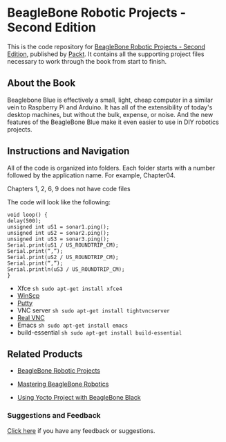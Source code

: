 # BeagleBone Robotic Projects - Second Edition
This is the code repository for [BeagleBone Robotic Projects - Second Edition](https://www.packtpub.com/hardware-and-creative/beaglebone-robotic-projects-second-edition?utm_source=github&utm_medium=repository&utm_campaign=9781788293136), published by [Packt](https://www.packtpub.com/?utm_source=github). It contains all the supporting project files necessary to work through the book from start to finish.
## About the Book
Beaglebone Blue is effectively a small, light, cheap computer in a similar vein to Raspberry Pi and Arduino. It has all of the extensibility of today's desktop machines, but without the bulk, expense, or noise. And the new features of the BeagleBone Blue make it even easier to use in DIY robotics projects.


## Instructions and Navigation
All of the code is organized into folders. Each folder starts with a number followed by the application name. For example, Chapter04.

Chapters 1, 2, 6, 9  does not  have code files

The code will look like the following:
```
void loop() {
delay(500);
unsigned int uS1 = sonar1.ping();
unsigned int uS2 = sonar2.ping();
unsigned int uS3 = sonar3.ping();
Serial.print(uS1 / US_ROUNDTRIP_CM);
Serial.print(“,”);
Serial.print(uS2 / US_ROUNDTRIP_CM);
Serial.print(“,”);
Serial.println(uS3 / US_ROUNDTRIP_CM);
}
```


* Xfce  ```sh sudo apt-get install xfce4```
* [WinScp](https://winscp.net/eng/index.php)
* [Putty](http://www.putty.org/)
* VNC server ```sh sudo apt-get install tightvncserver ```
* [Real VNC](https://www.realvnc.com/)
* Emacs ```sh sudo apt-get install emacs```
* build-essential ```sh sudo apt-get install build-essential```

## Related Products
* [BeagleBone Robotic Projects](https://www.packtpub.com/hardware-and-creative/beaglebone-robotic-projects?utm_source=github&utm_medium=repository&utm_campaign=9781783559329)

* [Mastering BeagleBone Robotics](https://www.packtpub.com/hardware-and-creative/mastering-beaglebone-robotics?utm_source=github&utm_medium=repository&utm_campaign=9781783988907)

* [Using Yocto Project with BeagleBone Black](https://www.packtpub.com/hardware-and-creative/yocto-beaglebone?utm_source=github&utm_medium=repository&utm_campaign=9781785289736)

### Suggestions and Feedback
[Click here](https://docs.google.com/forms/d/e/1FAIpQLSe5qwunkGf6PUvzPirPDtuy1Du5Rlzew23UBp2S-P3wB-GcwQ/viewform) if you have any feedback or suggestions.

